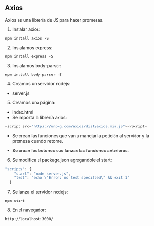 ## Axios

Axios es una librería de JS para hacer promesas.

1. Instalar axios:
```
npm install axios -S
```
2. Instalamos express:
```
npm install express -S
```
3. Instalamos body-parser:
```
npm install body-parser -S
```
4. Creamos un servidor nodejs:
* server.js


5. Creamos una página:
* index.html
* Se importa la librería axios:
```javascript
<script src="https://unpkg.com/axios/dist/axios.min.js"></script>
```
* Se crean las funciones que van a manejar la petición al servidor y la promesa cuando retorne.

* Se crean los botones que lanzan las funciones anteriores.

6. Se modifica el package.json agregandole el start:
```javascript
"scripts": {
    "start": "node server.js",
    "test": "echo \"Error: no test specified\" && exit 1"
  }
```

7. Se lanza el servidor nodejs:
```
npm start
```

8. En el navegador:
```
http://localhost:3000/
```